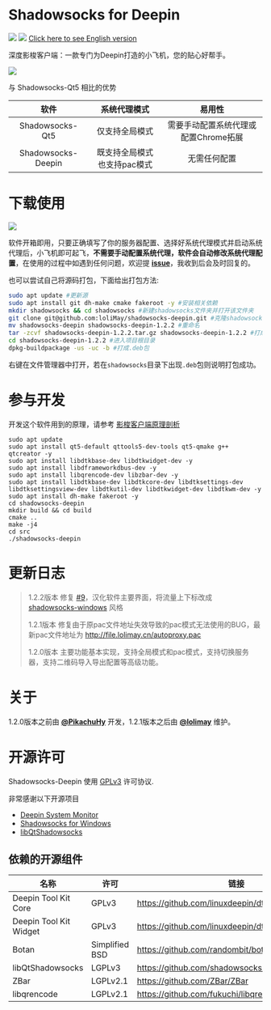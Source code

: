 # Shadowsocks for Deepin
![](https://img.shields.io/badge/version-1.2.2-blue.svg)
![](https://img.shields.io/badge/license-GPLv3-green.svg)
[Click here to see English version](./docs/README.en.md)

深度影梭客户端：一款专门为Deepin打造的小飞机，您的贴心好帮手。

![](http://images.lolimay.cn/18-8-12/98452500.jpg)

与 Shadowsocks-Qt5 相比的优势

|软件|系统代理模式|易用性|
|:-:|:-:|:-:|
|Shadowsocks-Qt5|仅支持全局模式|需要手动配置系统代理或配置Chrome拓展|
|Shadowsocks-Deepin|既支持全局模式也支持pac模式|无需任何配置

# 下载使用

<a href="http://file.lolimay.cn/shadowsocks-client_1.2.1_amd64.deb"><img src="http://images.lolimay.cn/18-8-9/78116321.jpg"/></a>

软件开箱即用，只要正确填写了你的服务器配置、选择好系统代理模式并启动系统代理后，小飞机即可起飞，**不需要手动配置系统代理，软件会自动修改系统代理配置**，在使用的过程中如遇到任何问题，欢迎提 [**issue**](https://github.com/loliMay/shadowsocks-deepin/issues/new)，我收到后会及时回复的。

也可以尝试自己将源码打包，下面给出打包方法:
````bash
sudo apt update #更新源
sudo apt install git dh-make cmake fakeroot -y #安装相关依赖
mkdir shadowsocks && cd shadowsocks #新建shadowsocks文件夹并打开该文件夹
git clone git@github.com:loliMay/shadowsocks-deepin.git #克隆shadowsocks-deepin仓库
mv shadowsocks-deepin shadowsocks-deepin-1.2.2 #重命名
tar -zcvf shadowsocks-deepin-1.2.2.tar.gz shadowsocks-deepin-1.2.2 #打成.tar.gz包
cd shadowsocks-deepin-1.2.2 #进入项目根目录
dpkg-buildpackage -us -uc -b #打成.deb包
````

右键在文件管理器中打开，若在`shadowsocks`目录下出现`.deb`包则说明打包成功。

# 参与开发

开发这个软件用到的原理，请参考 [影梭客户端原理剖析](docs/影梭客户端原理剖析.md)

````
sudo apt update
sudo apt install qt5-default qttools5-dev-tools qt5-qmake g++ qtcreator -y
sudo apt install libdtkbase-dev libdtkwidget-dev -y
sudo apt install libdframeworkdbus-dev -y
sudo apt install libqrencode-dev libzbar-dev -y
sudo apt install libdtkbase-dev libdtkcore-dev libdtksettings-dev libdtksettingsview-dev libdtkutil-dev libdtkwidget-dev libdtkwm-dev -y
sudo apt install dh-make fakeroot -y
cd shadowsocks-deepin
mkdir build && cd build
cmake ..
make -j4
cd src
./shadowsocks-deepin
````
# 更新日志
> 1.2.2版本 修复 [#9](https://github.com/lolimay/shadowsocks-deepin/issues/9)，汉化软件主要界面，将流量上下标改成 [shadowsocks-windows](https://github.com/shadowsocks/shadowsocks-windows) 风格
>
> 1.2.1版本 修复由于原pac文件地址失效导致的pac模式无法使用的BUG，最新pac文件地址为 http://file.lolimay.cn/autoproxy.pac
>
> 1.2.0版本 主要功能基本实现，支持全局模式和pac模式，支持切换服务器，支持二维码导入导出配置等高级功能。

# 关于
1.2.0版本之前由 **[@PikachuHy](https://github.com/PikachuHy)** 开发，1.2.1版本之后由 **[@lolimay](https://github.com/lolimay)** 维护。

# 开源许可

Shadowsocks-Deepin 使用 [GPLv3](LICENSE) 许可协议.

非常感谢以下开源项目 

- [Deepin System Monitor](https://github.com/linuxdeepin/deepin-system-monitor)
- [Shadowsocks for Windows](https://github.com/shadowsocks/shadowsocks-windows)
- [libQtShadowsocks](https://github.com/shadowsocks/libQtShadowsocks)

## 依赖的开源组件

| 名称                   | 许可        | 链接                                      |
| ---------------------- | -------------- | ---------------------------------------- |
| Deepin Tool Kit Core   | GPLv3          | https://github.com/linuxdeepin/dtkcore   |
| Deepin Tool Kit Widget | GPLv3          | https://github.com/linuxdeepin/dtkwidget |
| Botan                  | Simplified BSD | https://github.com/randombit/botan       |
| libQtShadowsocks       | LGPLv3         | https://github.com/shadowsocks/libQtShadowsocks |
| ZBar                   | LGPLv2.1       | https://github.com/ZBar/ZBar             |
| libqrencode            | LGPLv2.1       | https://github.com/fukuchi/libqrencode   |


